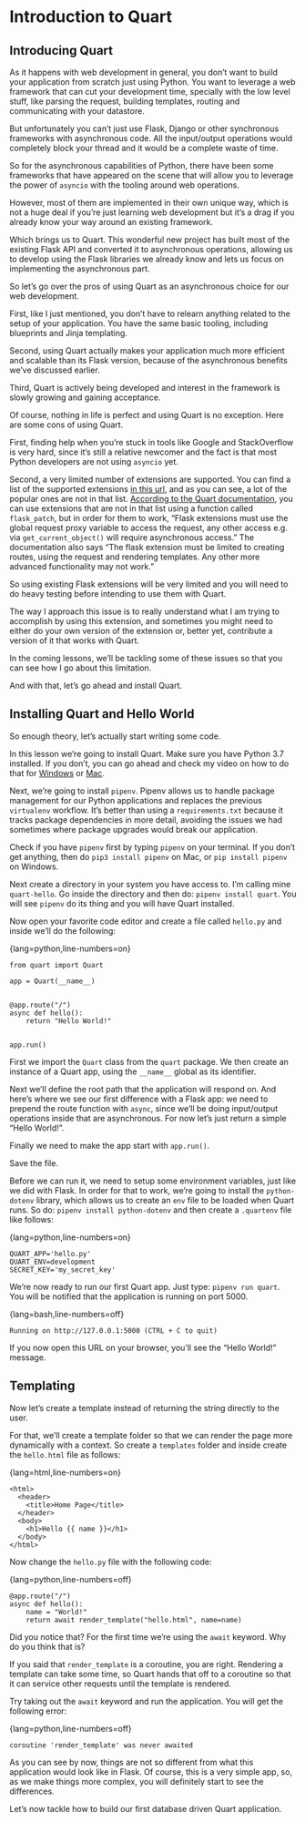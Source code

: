 # Introduction to Quart

## Introducing Quart
As it happens with web development in general, you don’t want to build your application from scratch just using Python. You want to leverage a web framework that can cut your development time, specially with the low level stuff, like parsing the request, building templates, routing and communicating with your datastore.

But unfortunately you can’t just use Flask, Django or other synchronous frameworks with asynchronous code. All the input/output operations would completely block your thread and it would be a complete waste of time.

So for the asynchronous capabilities of Python, there have been some frameworks that have appeared on the scene that will allow you to leverage the power of `asyncio` with the tooling around web operations.

However, most of them are implemented in their own unique way, which is not a huge deal if you’re just learning web development but it’s a drag if you already know your way around an existing framework.

Which brings us to Quart. This wonderful new project has built most of the existing Flask API and converted it to asynchronous operations, allowing us to develop using  the Flask libraries we already know and lets us focus on implementing the asynchronous part.

So let’s go over the pros of using Quart as an asynchronous choice for our web development.

First, like I just mentioned, you don’t have to relearn anything related to the setup of your application. You have the same basic tooling, including blueprints and Jinja templating.

Second, using Quart actually makes your application much more efficient and scalable than its Flask version, because of the asynchronous benefits we’ve discussed earlier.

Third, Quart is actively being developed and interest in the framework is slowly growing and gaining acceptance.

Of course, nothing in life is perfect and using Quart is no exception. Here are some cons of using Quart.

First, finding help when you’re stuck in tools like Google and StackOverflow is very hard, since it’s still a relative newcomer and the fact is that most Python developers are not using `asyncio` yet.

Second, a very limited number of extensions are supported. You can find a list of the supported extensions [in this url](http://pgjones.gitlab.io/quart/flask_extensions.html#supported-extensions), and as you can see, a lot of the popular ones are not in that list. [According to the Quart documentation](https://pgjones.gitlab.io/quart/flask_extensions.html), you can use extensions that are not in that list using a function called `flask_patch`, but in order for them to work, “Flask extensions must use the global request proxy variable to access the request, any other access e.g. via `get_current_object()` will require asynchronous access.” The documentation also says “The flask extension must be limited to creating routes, using the request and rendering templates. Any other more advanced functionality may not work.”

So using existing Flask extensions will be very limited and you will need to do heavy testing before intending to use them with Quart.

The way I approach this issue is to really understand what I am trying to accomplish by using this extension, and sometimes you might need to either do your own version of the extension or, better yet, contribute a version of it that works with Quart.

In the coming lessons, we’ll be tackling some of these issues so that you can see how I go about this limitation.

And with that, let’s go ahead and install Quart.

## Installing Quart and Hello World
So enough theory, let’s actually start writing some code.

In this lesson we’re going to install Quart. Make sure you have Python 3.7 installed. If you don’t, you can go ahead and check my video on how to do that for [Windows](https://youtu.be/NlTQcfaRmds) or [Mac](https://youtu.be/p4gz9Y78ECs).

Next, we’re going to install `pipenv`. Pipenv allows us to handle package management for our Python applications and replaces the previous `virtualenv` workflow. It’s better than using a `requirements.txt` because it tracks package dependencies in more detail, avoiding the issues we had sometimes where package upgrades would break our application.

Check if you have `pipenv` first by typing `pipenv` on your terminal. If you don’t get anything, then do `pip3 install pipenv` on Mac, or `pip install pipenv` on Windows.

Next create a directory in your system you have access to. I’m calling mine `quart-hello`. Go inside the directory and then do: `pipenv install quart`. You will see `pipenv` do its thing and you will have Quart installed.

Now open your favorite code editor and create a file called `hello.py` and inside we’ll do the following:

{lang=python,line-numbers=on}
```
from quart import Quart

app = Quart(__name__)


@app.route("/")
async def hello():
    return "Hello World!"


app.run()
```

First we import the `Quart` class from the `quart` package. We then create an instance of a Quart app, using the `__name__` global as its identifier.

Next we’ll define the root path that the application will respond on. And here’s where we see our first difference with a Flask app: we need to prepend the route function with `async`, since we’ll be doing input/output operations inside that are asynchronous. For now let’s just return a simple “Hello World!”.

Finally we need to make the app start with `app.run()`.

Save the file.

Before we can run it, we need to  setup some environment variables, just like we did with Flask. In order for that to work, we’re going to install the `python-dotenv` library, which allows us to  create an `env` file to be loaded when Quart runs. So do: `pipenv install python-dotenv` and then create a `.quartenv` file like follows:

{lang=python,line-numbers=on}
```
QUART_APP='hello.py'
QUART_ENV=development
SECRET_KEY='my_secret_key'
```

We’re now ready to run our first Quart app. Just type: `pipenv run quart`. You will be notified that the application is running on port 5000.

{lang=bash,line-numbers=off}
```
Running on http://127.0.0.1:5000 (CTRL + C to quit)
```

If you now open this URL on your browser, you’ll see the “Hello World!” message.

## Templating
Now let’s create a template instead of returning the string directly to the user.

For that, we’ll create a template folder so that we can render the page more dynamically with a context. So create a `templates` folder and inside create the `hello.html` file as follows:

{lang=html,line-numbers=on}
```
<html>
  <header>
    <title>Home Page</title>
  </header>
  <body>
    <h1>Hello {{ name }}</h1>
  </body>
</html>
```

Now change the `hello.py` file with the following code:

{lang=python,line-numbers=off}
```
@app.route("/")
async def hello():
    name = "World!"
    return await render_template("hello.html", name=name)
```

Did you notice that? For the first time we’re using the `await` keyword. Why do you think that is?

If you said that `render_template` is a coroutine, you are right. Rendering a template can take some time, so Quart hands that off to a coroutine so that it can service other requests until the template is rendered.

Try taking out the `await` keyword and run the application. You will get the following error:

{lang=python,line-numbers=off}
```
coroutine 'render_template' was never awaited
```

As you can see by now, things are not so different from what this application would look like in Flask. Of course, this is a very simple app, so, as we make things more complex, you will definitely start to see the differences.

Let’s now tackle how to build our first database driven Quart application.
